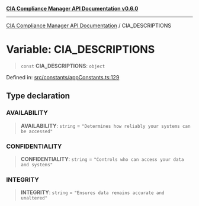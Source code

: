 [**CIA Compliance Manager API Documentation v0.6.0**](../README.md)

***

[CIA Compliance Manager API Documentation](../globals.md) / CIA\_DESCRIPTIONS

# Variable: CIA\_DESCRIPTIONS

> `const` **CIA\_DESCRIPTIONS**: `object`

Defined in: [src/constants/appConstants.ts:129](https://github.com/Hack23/cia-compliance-manager/blob/main/src/constants/appConstants.ts#L129)

## Type declaration

### AVAILABILITY

> **AVAILABILITY**: `string` = `"Determines how reliably your systems can be accessed"`

### CONFIDENTIALITY

> **CONFIDENTIALITY**: `string` = `"Controls who can access your data and systems"`

### INTEGRITY

> **INTEGRITY**: `string` = `"Ensures data remains accurate and unaltered"`
